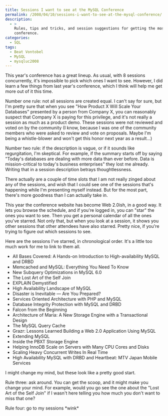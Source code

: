```yaml
---
title: Sessions I want to see at the MySQL Conference
permalink: /2008/04/10/sessions-i-want-to-see-at-the-mysql-conference/
description:
  - >
    Rules, tips and tricks, and session suggestions for getting the most out of the
    conference.
categories:
  - SQL
tags:
  - Beat Vontobel
  - MySQL
  - mysqluc2008
---
```

This year's conference has a great lineup. As usual, with 8 sessions concurrently, it's impossible to pick which ones I want to see. However, I did learn a few things from last year's conference, which I think will help me get more out of it this time.

Number one rule: not all sessions are created equal. I can't say for sure, but I'm pretty sure that when you see "How Product X Will Scale Your Databases" presented by a person from Company X, you can reasonably suspect that Company X is paying for this privilege, and it's not really a session as much as a product demo. These sessions were not reviewed and voted on by the community (I know, because I was one of the community members who were asked to review and vote on proposals. Maybe I'm being a whistle-blower and won't get this honor next year as a result&#8230;)

Number two rule: if the description is vague, or if it sounds like regurgitation, I'm skeptical. For example, if the summary starts off by saying "Today's databases are dealing with more data than ever before. Data is mission-critical to today's business enterprises" they lost me already. Writing that in a session description betrays thoughtlessness.

There actually are a couple of time slots that I am not really zinged about any of the sessions, and wish that I could see one of the sessions that's happening while I'm presenting myself instead. But for the most part, there's more goodness than I can actually take in.

This year the conference website has become Web 2.0ish, in a good way. It lets you browse the schedule, and if you're logged in, you can "star" the ones you want to see. Then you get a personal calendar of all the ones you've starred. Not only that, but when you look at a session, it shows you other sessions that other attendees have also starred. Pretty nice, if you're trying to figure out which sessions to see.

Here are the sessions I've starred, in chronological order. It's a little too much work for me to link to them all.

*   All Bases Covered: A Hands-on Introduction to High-availability MySQL and DRBD
*   Memcached and MySQL: Everything You Need To Know
*   New Subquery Optimizations in MySQL 6.0
*   The Lost Art of the Self Join
*   EXPLAIN Demystified
*   High Availability Landscape of MySQL
*   Disaster is Inevitable &#8212; Are You Prepared?
*   Services Oriented Architecture with PHP and MySQL
*   Database Integrity Protection with MySQL and DRBD
*   Falcon from the Beginning
*   Architecture of Maria: A New Storage Engine with a Transactional Design
*   The MySQL Query Cache
*   Grazr: Lessons Learned Building a Web 2.0 Application Using MySQL
*   Extending MySQL
*   Inside the PBXT Storage Engine
*   Helping InnoDB Scale on Servers with Many CPU Cores and Disks
*   Scaling Heavy Concurrent Writes In Real Time
*   High Availability MySQL with DRBD and Heartbeat: MTV Japan Mobile Services

I might change my mind, but these look like a pretty good start.

Rule three: ask around. You can get the scoop, and it might make you change your mind. For example, would you go see the one about the "Lost Art of the Self Join" if I wasn't here telling you how much you don't want to miss that one?

Rule four: go to my sessions \*wink\*
